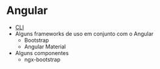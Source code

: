 # Angular

- [CLI](cli.md)
- Alguns frameworks de uso em conjunto com o Angular
    - Bootstrap
    - Angular Material
- Alguns componentes
    - ngx-bootstrap    
